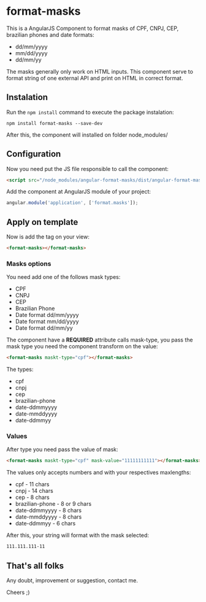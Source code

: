 # format-masks
This is a AngularJS Component to format masks of CPF, CNPJ, CEP, brazilian phones and date formats:

* dd/mm/yyyy
* mm/dd/yyyy
* dd/mm/yy

The masks generally only work on HTML inputs. This component serve to format string of one external API and print on HTML in correct format.

## Instalation

Run the `npm install` command to execute the package instalation:

```
npm install format-masks --save-dev
```

After this, the component will installed on folder node_modules/

## Configuration

Now you need put the JS file responsible to call the component:

```html
<script src="/node_modules/angular-format-masks/dist/angular-format-masks.component.js"></script>
```

Add the component at AngularJS module of your project:

```javascript
angular.module('application', ['format.masks']);
```

## Apply on template

Now is add the tag on your view:

```html
<format-masks></format-masks>
```

### Masks options

You need add one of the follows mask types:

* CPF
* CNPJ
* CEP
* Brazilian Phone
* Date format dd/mm/yyyy
* Date format mm/dd/yyyy
* Date format dd/mm/yy

The component have a **REQUIRED** attribute calls mask-type, you pass the mask type you need the component transform on the value:

```html
<format-masks maskt-type="cpf"></format-masks>
```

The types:

* cpf
* cnpj
* cep
* brazilian-phone
* date-ddmmyyyy
* date-mmddyyyy
* date-ddmmyy

### Values

After type you need pass the value of mask:

```html
<format-masks maskt-type="cpf" mask-value="11111111111"></format-masks>
```

The values only accepts numbers and with your respectives maxlengths:

* cpf - 11 chars
* cnpj - 14 chars
* cep - 8 chars
* brazilian-phone - 8 or 9 chars
* date-ddmmyyyy - 8 chars
* date-mmddyyyy - 8 chars
* date-ddmmyy - 6 chars

After this, your string will format with the mask selected:

```html
111.111.111-11
```

## That's all folks

Any doubt, improvement or suggestion, contact me.

Cheers ;)
